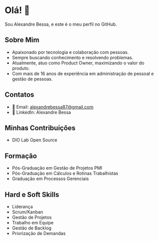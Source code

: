 # Olá! 👋

Sou Alexandre Bessa, e este é o meu perfil no GitHub.

## Sobre Mim
- Apaixonado por tecnologia e colaboração com pessoas.
- Sempre buscando conhecimento e resolvendo problemas.
- Atualmente, atuo como Product Owner, maximizando o valor do produto.
- Com mais de 16 anos de experiência em administração de pessoal e gestão de pessoas.

## Contatos
- 📧 Email: alexandrebessa87@gmail.com
- 💼 LinkedIn: Alexandre Bessa

## Minhas Contribuições
- DIO Lab Open Source

## Formação
- Pós-Graduação em Gestão de Projetos PMI
- Pós-Graduação em Cálculos e Rotinas Trabalhistas
- Graduação em Processos Gerenciais

## Hard e Soft Skills
- Liderança
- Scrum/Kanban
- Gestão de Projetos
- Trabalho em Equipe
- Gestão de Backlog
- Priorização de Demandas

